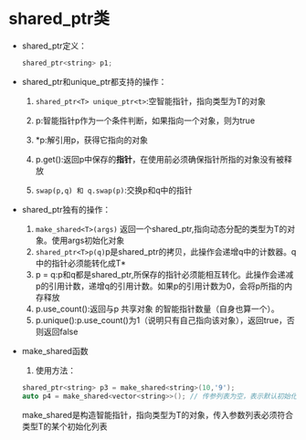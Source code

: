 # shared_ptr类
* shared_ptr定义：
  ```c++
  shared_ptr<string> p1;
  ```

* shared_ptr和unique_ptr都支持的操作：
    1. ```shared_ptr<T> unique_ptr<t>```:空智能指针，指向类型为T的对象
       
    2. p:智能指针p作为一个条件判断，如果指向一个对象，则为true
    3. *p:解引用p，获得它指向的对象
    4. p.get():返回p中保存的**指针**，在使用前必须确保指针所指的对象没有被释放
    5. ```swap(p,q) 和 q.swap(p)```:交换p和q中的指针
    
* shared_ptr独有的操作：
    1. ```make_shared<T>(args)``` 返回一个shared_ptr,指向动态分配的类型为T的对象。使用args初始化对象
    2. ```shared_ptr<T>p(q)```p是shared_ptr的拷贝，此操作会递增q中的计数器。q中的指针必须能转化成T*
    3. p = q:p和q都是shared_ptr,所保存的指针必须能相互转化。此操作会递减p的引用计数，递增q的引用计数。如果p的引用计数为0，会将p所指的内存释放
    4. p.use_count():返回与p 共享对象 的智能指针数量（自身也算一个）。
    5. p.unique():p.use_count()为1（说明只有自己指向该对象），返回true，否则返回false
    
* make_shared函数
    1. 使用方法：
    ```c++
    shared_ptr<string> p3 = make_shared<string>(10,'9');
    auto p4 = make_shared<vector<string>>(); // 传参列表为空，表示默认初始化
    ```
  make_shared是构造智能指针，指向类型为T的对象，传入参数列表必须符合类型T的某个初始化列表

